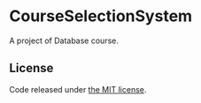 # CourseSelectionSystem
A project of Database course.

## License
Code released under [the MIT license](https://github.com/SiuTo/CourseSelectionSystem/blob/master/LICENSE).

